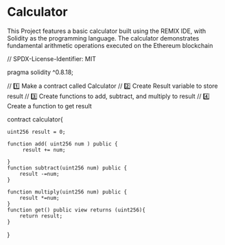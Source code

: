 # Calculator
This Project features a basic calculator built using the REMIX IDE, with Solidity as the programming language. The calculator demonstrates fundamental arithmetic operations executed on the Ethereum blockchain


// SPDX-License-Identifier: MIT

pragma solidity ^0.8.18;

// 1️⃣ Make a contract called Calculator
// 2️⃣ Create Result variable to store result
// 3️⃣ Create functions to add, subtract, and multiply to result
// 4️⃣ Create a function to get result


contract calculator{
   
    uint256 result = 0;

    function add( uint256 num ) public {
         result += num;

    }
    function subtract(uint256 num) public {
        result -=num;
    }

    function multiply(uint256 num) public {
        result *=num;
    }
    function get() public view returns (uint256){
        return result;
    }
}
